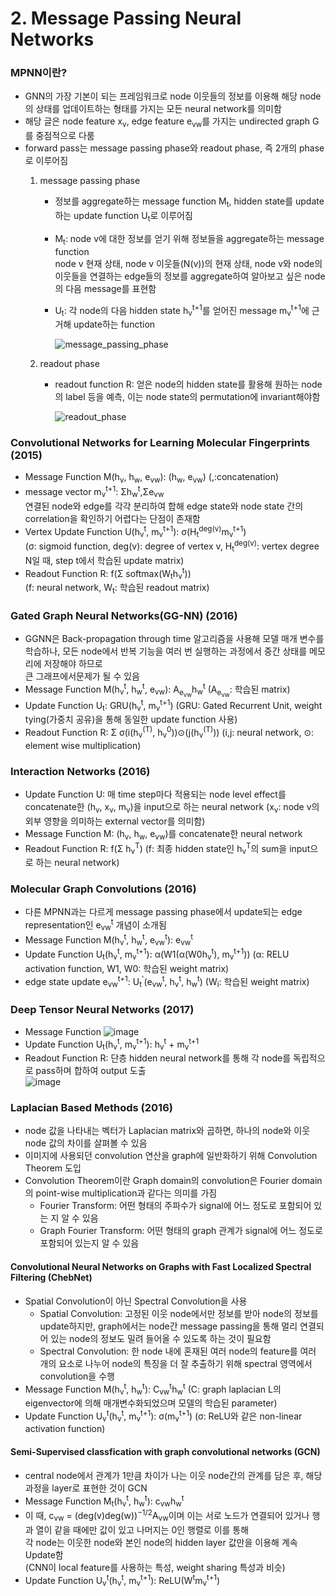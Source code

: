 # 2. Message Passing Neural Networks

### MPNN이란?
- GNN의 가장 기본이 되는 프레임워크로 node 이웃들의 정보를 이용해 해당 node의 상태를 업데이트하는 형태를 가지는 모든 neural network를 의미함
- 해당 글은 node feature x<sub>v</sub>, edge feature e<sub>vw</sub>를 가지는 undirected graph G를 중점적으로 다룸
- forward pass는 message passing phase와 readout phase, 즉 2개의 phase로 이루어짐
  1) message passing phase  
     
     - 정보를 aggregate하는 message function M<sub>t</sub>, hidden state를 update하는 update function U<sub>t</sub>로 이루어짐  
     - M<sub>t</sub>: node v에 대한 정보를 얻기 위해 정보들을 aggregate하는 message function  
       node v 현재 상태, node v 이웃들(N(v))의 현재 상태, node v와 node의 이웃들을 연결하는 edge들의 정보를 aggregate하여 알아보고 싶은 node의 다음 message를 표현함
     - U<sub>t</sub>: 각 node의 다음 hidden state h<sub>v</sub><sup>t+1</sup>를 얻어진 message m<sub>v</sub><sup>t+1</sup>에 근거해 update하는 function
     
          ![message_passing_phase](https://user-images.githubusercontent.com/120429536/208355404-b9300d5a-d6b3-4b11-84d9-5dc0d9e16c6c.PNG)
     
  2) readout phase
  
      - readout function R: 얻은 node의 hidden state를 활용해 원하는 node의 label 등을 예측, 이는 node state의 permutation에 invariant해야함
      
         ![readout_phase](https://user-images.githubusercontent.com/120429536/208357582-bda0170a-cc26-4ae4-8604-1ba437e37501.PNG)
         

### Convolutional Networks for Learning Molecular Fingerprints (2015)
  - Message Function M(h<sub>v</sub>, h<sub>w</sub>, e<sub>vw</sub>): (h<sub>w</sub>, e<sub>vw</sub>) 
    (,:concatenation)
  - message vector m<sub>v</sub><sup>t+1</sup>: Σh<sub>w</sub><sup>t</sup>,Σe<sub>vw</sub>  
    연결된 node와 edge를 각각 분리하여 합해 edge state와 node state 간의 correlation을 확인하기 어렵다는 단점이 존재함
  - Vertex Update Function U(h<sub>v</sub><sup>t</sup>, m<sub>v</sub><sup>t+1</sup>): σ(H<sub>t</sub><sup>deg(v)</sup>m<sub>v</sub><sup>t+1</sup>)  
    (σ: sigmoid function, deg(v): degree of vertex v, H<sub>t</sub><sup>deg(v)</sup>: vertex degree N일 때, step t에서 학습된 update matrix)
  - Readout Function R: f(Σ softmax(W<sub>t</sub>h<sub>v</sub><sup>t</sup>))  
    (f: neural network, W<sub>t</sub>: 학습된 readout matrix)
    
### Gated Graph Neural Networks(GG-NN) (2016)
  - GGNN은 Back-propagation through time 알고리즘을 사용해 모델 매개 변수를 학습하나, 모든 node에서 반복 기능을 여러 번 실행하는 과정에서 중간 상태를 메모리에 저장해야 하므로  
    큰 그래프에서문제가 될 수 있음
  - Message Function M(h<sub>v</sub><sup>t</sup>, h<sub>w</sub><sup>t</sup>, e<sub>vw</sub>): A<sub>e<sub>vw</sub></sub>h<sub>w</sub><sup>t</sup>
    (A<sub>e<sub>vw</sub></sub>: 학습된 matrix)
  - Update Function U<sub>t</sub>: GRU(h<sub>v</sub><sup>t</sup>, m<sub>v</sub><sup>t+1</sup>)
    (GRU: Gated Recurrent Unit, weight tying(가중치 공유)을 통해 동일한 update function 사용)
  - Readout Function R: Σ σ(i(h<sub>v</sub><sup>(T)</sup>, h<sub>v</sub><sup>0</sup>))⊙(j(h<sub>v</sub><sup>(T)</sup>))
    (i,j: neural network, ⊙: element wise multiplication)

### Interaction Networks (2016)
  - Update Function U: 매 time step마다 적용되는 node level effect를 concatenate한 (h<sub>v</sub>, x<sub>v</sub>, m<sub>v</sub>)을 input으로 하는 neural network
    (x<sub>v</sub>: node v의 외부 영향을 의미하는 external vector를 의미함)
  - Message Function M: (h<sub>v</sub>, h<sub>w</sub>, e<sub>vw</sub>)를 concatenate한 neural network
  - Readout Function R: f(Σ h<sub>v</sub><sup>T</sup>)
    (f: 최종 hidden state인 h<sub>v</sub><sup>T</sup>의 sum을 input으로 하는 neural network)
    
### Molecular Graph Convolutions (2016)
  - 다른 MPNN과는 다르게 message passing phase에서 update되는 edge representation인 e<sub>vw</sub><sup>t</sup> 개념이 소개됨
  - Message Function M(h<sub>v</sub><sup>t</sup>, h<sub>w</sub><sup>t</sup>, e<sub>vw</sub><sup>t</sup>): e<sub>vw</sub><sup>t</sup>
  - Update Function U<sub>t</sub>(h<sub>v</sub><sup>t</sup>, m<sub>v</sub><sup>t+1</sup>): α(W1(α(W0h<sub>v</sub><sup>t</sup>), m<sub>v</sub><sup>t+1</sup>))
    (α: RELU activation function, W1, W0: 학습된 weight matrix)
  - edge state update e<sub>vw</sub><sup>t+1</sup>:  U<sub>t</sub><sup>'</sup>(e<sub>vw</sub><sup>t</sup>, h<sub>v</sub><sup>t</sup>, h<sub>w</sub><sup>t</sup>)
    (W<sub>i</sub>: 학습된 weight matrix)
    
### Deep Tensor Neural Networks (2017)
  - Message Function ![image](https://user-images.githubusercontent.com/120429536/208550513-843225e6-80eb-487a-a05c-68e5cf6365a1.png)
  - Update Function U<sub>t</sub>(h<sub>v</sub><sup>t</sup>, m<sub>v</sub><sup>t+1</sup>): h<sub>v</sub><sup>t</sup> + m<sub>v</sub><sup>t+1</sup>
  - Readout Function R: 단층 hidden neural network를 통해 각 node를 독립적으로 pass하며 합하여 output 도출  
    ![image](https://user-images.githubusercontent.com/120429536/208550902-3019837d-754b-4176-9294-f3db0e5d132a.png)

### Laplacian Based Methods (2016)
  - node 값을 나타내는 벡터가 Laplacian matrix와 곱하면, 하나의 node와 이웃 node 값의 차이를 살펴볼 수 있음
  - 이미지에 사용되던 convolution 연산을 graph에 일반화하기 위해 Convolution Theorem 도입
  - Convolution Theorem이란 Graph domain의 convolution은 Fourier domain의 point-wise multiplication과 같다는 의미를 가짐
    - Fourier Transform: 어떤 형태의 주파수가 signal에 어느 정도로 포함되어 있는 지 알 수 있음
    - Graph Fourier Transform: 어떤 형태의 graph 관계가 signal에 어느 정도로 포함되어 있는지 알 수 있음
  
  #### Convolutional Neural Networks on Graphs with Fast Localized Spectral Filtering (ChebNet)
  - Spatial Convolution이 아닌 Spectral Convolution을 사용  
    - Spatial Convolution: 고정된 이웃 node에서만 정보를 받아 node의 정보를 update하지만, graph에서는 node간 message passing을 통해 멀리 연결되어 있는 node의 정보도                 밀려 들어올 수 있도록 하는 것이 필요함  
    - Spectral Convolution: 한 node 내에 혼재된 여러 node의 feature를 여러 개의 요소로 나누어 node의 특징을 더 잘 추출하기 위해 spectral 영역에서 convolution을 수행
  - Message Function M(h<sub>v</sub><sup>t</sup>, h<sub>w</sub><sup>t</sup>): C<sub>vw</sub><sup>t</sup>h<sub>w</sub><sup>t</sup>
    (C: graph laplacian L의 eigenvector에 의해 매개변수화되었으며 모델의 학습된 parameter)
  - Update Function U<sub>v</sub><sup>t</sup>(h<sub>v</sub><sup>t</sup>, m<sub>v</sub><sup>t+1</sup>): σ(m<sub>v</sub><sup>t+1</sup>)
    (σ: ReLU와 같은 non-linear activation function)
    
  #### Semi-Supervised classfication with graph convolutional networks (GCN)
  - central node에서 관계가 1만큼 차이가 나는 이웃 node간의 관계를 담은 후, 해당 과정을 layer로 표현한 것이 GCN
  - Message Function M<sub>t</sub>(h<sub>v</sub><sup>t</sup>, h<sub>w</sub><sup>t</sup>): c<sub>vw</sub>h<sub>w</sub><sup>t</sup>
  - 이 때, c<sub>vw</sub> = (deg(v)deg(w))<sup>−1/2</sup>A<sub>vw</sub>이며 이는 서로 노드가 연결되어 있거나 행과 열이 같을 때에만 값이 있고 나머지는 0인 행렬로 이를 통해  
    각 node는 이웃한 node와 본인 node의 hidden layer 값만을 이용해 계속 Update함  
    (CNN이 local feature를 사용하는 특성, weight sharing 특성과 비슷)
  - Update Function U<sub>v</sub><sup>t</sup>(h<sub>v</sub><sup>t</sup>, m<sub>v</sub><sup>t+1</sup>): ReLU(W<sup>t</sup>m<sub>v</sub><sup>t+1</sup>)
